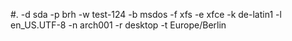 #. -d sda -p brh -w test-124 -b msdos -f xfs -e xfce -k de-latin1 -l en_US.UTF-8 -n arch001 -r desktop -t Europe/Berlin
